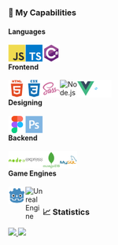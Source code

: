 ### 🏅 My Capabilities
#### Languages
<img align="left" alt="JavaScript" width="35px" src="https://github.com/devicons/devicon/blob/master/icons/javascript/javascript-original.svg" />
<img align="left" alt="TypeScript" width="35px" src="https://github.com/devicons/devicon/blob/master/icons/typescript/typescript-original.svg" />
<img align="left" alt="CSharp" width="35px" src="https://github.com/devicons/devicon/blob/master/icons/csharp/csharp-original.svg" />
<br />

#### Frontend
<img align="left" alt="HTML5" width="35px" src="https://github.com/devicons/devicon/blob/master/icons/html5/html5-plain-wordmark.svg" />
<img align="left" alt="CSS3" width="35px" src="https://github.com/devicons/devicon/blob/master/icons/css3/css3-plain-wordmark.svg" />
<img align="left" alt="SASS" width="35px" src="https://github.com/devicons/devicon/blob/master/icons/sass/sass-original.svg" />
<img align="left" alt="Node.js" width="35px" src="https://svelte.dev/svelte-logo-outline.svg" />
<img align="left" alt="Vue" width="35px" src="https://github.com/devicons/devicon/blob/master/icons/vuejs/vuejs-original.svg" />
<img align="left" alt="TailwindCSS" width="35px" src="https://github.com/devicons/devicon/blob/master/icons/tailwindcss/tailwindcss-original-wordmark.svg" />
<br />

#### Designing
<img align="left" alt="Figma" width="35px" src="https://github.com/devicons/devicon/blob/master/icons/figma/figma-original.svg" />
<img align="left" alt="Photoshop" width="35px" src="https://github.com/devicons/devicon/blob/master/icons/photoshop/photoshop-plain.svg" />
<br />

#### Backend
<img align="left" alt="Node.js" width="35px" src="https://github.com/devicons/devicon/blob/master/icons/nodejs/nodejs-plain-wordmark.svg" />
<img align="left" alt="Express" width="35px" src="https://github.com/devicons/devicon/blob/master/icons/express/express-original-wordmark.svg" />
<img align="left" alt="MongoDB" width="35px" src="https://github.com/devicons/devicon/blob/master/icons/mongodb/mongodb-plain-wordmark.svg" />
<img align="left" alt="MySQL" width="35px" src="https://github.com/devicons/devicon/blob/master/icons/mysql/mysql-original-wordmark.svg" />
<br />

#### Game Engines
<img align="left" alt="Godot" width="35px" src="https://github.com/devicons/devicon/blob/master/icons/godot/godot-original.svg" />
<img align="left" alt="Unreal Engine" width="35px" src="https://upload.wikimedia.org/wikipedia/commons/d/da/Unreal_Engine_Logo.svg" />
<br />

### 📈 Statistics
<a href="https://github.com/AlteredCarbonate">
  <img height="150em" src="https://github-readme-stats-eight-theta.vercel.app/api?username=ThePawlow&show_icons=true&theme=vue-dark&include_all_commits=true&count_private=true" />
  <img height="150em" src="https://github-readme-stats-eight-theta.vercel.app/api/top-langs/?username=ThePawlow&layout=compact&theme=vue-dark&hide=html" />
</a>
